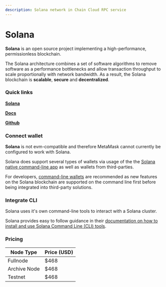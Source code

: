 ```yaml
---
description: Solana network in Chain Cloud RPC service
---
```


# Solana

**Solana** is an open source project implementing a high-performance, permissionless blockchain.

The Solana architecture combines a set of software algorithms to remove software as a performance bottlenecks and allow transaction throughput to scale proportionally with network bandwidth. As a result, the Solana blockchain is **scalable**, **secure** and **decentralized**.

### Quick links[​](https://docs.chain.com/docs/cloud/supported-chains/solana/#quick-links) <a href="#quick-links" id="quick-links"></a>

[**Solana**](https://solana.com/)

[**Docs**](https://docs.solana.com/)

[**Github**](https://github.com/solana-labs/solana)

### Connect wallet[​](https://docs.chain.com/docs/cloud/supported-chains/solana/#connect-wallet) <a href="#connect-wallet" id="connect-wallet"></a>

**Solana** is not evm-compatible and therefore MetaMask cannot currently be configured to work with Solana.

Solana does support several types of wallets via usage of the the [Solana native command-line app](https://docs.solana.com/cli) as well as wallets from third-parties.

For developers, [command-line wallets](https://docs.solana.com/wallet-guide/cli) are recommended as new features on the Solana blockchain are supported on the command line first before being integrated into third-party solutions.

### Integrate CLI[​](https://docs.chain.com/docs/cloud/supported-chains/solana/#integrate-cli) <a href="#integrate-cli" id="integrate-cli"></a>

Solana uses it's own command-line tools to interact with a Solana cluster.

Solana provides easy to follow guidance in their [documentation on how to install and use Solana Command Line (CLI) tools](https://docs.solana.com/cli).

### Pricing[​](https://docs.chain.com/docs/cloud/supported-chains/solana/#pricing) <a href="#pricing" id="pricing"></a>

| Node Type             | Price (USD)          |
| --------------------- | ---------------------|
| Fullnode              | $468                 |
| Archive Node          | $468                 |
| Testnet               | $468                 |